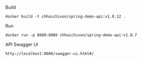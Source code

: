 Build

    docker build -t chhaichivon/spring-demo-api:v1.0.12 .

Run

    docker run -p 8080:8080 chhaichivon/spring-demo-api:v1.0.7

API Swagger UI

    http://localhost:8080/swagger-ui.html#/
